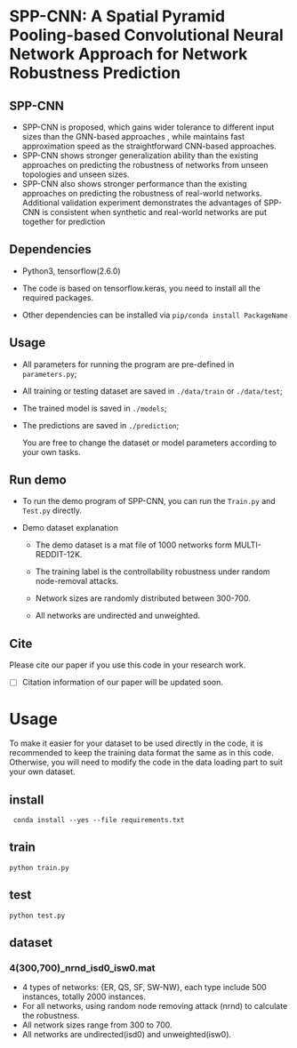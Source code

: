 # SPP-CNN: A Spatial Pyramid Pooling-based Convolutional Neural Network Approach for Network Robustness Prediction

## SPP-CNN
- SPP-CNN is proposed, which gains wider tolerance to different input sizes than the GNN-based approaches , while maintains fast approximation speed as the straightforward CNN-based approaches.
- SPP-CNN shows stronger generalization ability than the existing approaches on predicting the robustness of networks from unseen topologies and unseen sizes.
- SPP-CNN also shows stronger performance than the existing approaches on predicting the robustness of real-world networks. Additional validation experiment demonstrates the advantages of SPP-CNN is consistent when synthetic and real-world networks are put together for prediction

## Dependencies
- Python3, tensorflow(2.6.0)

- The code is based on tensorflow.keras, you need to install all the required packages.

- Other dependencies can be installed via `pip/conda install PackageName`

## Usage

- All parameters for running the program are pre-defined in `parameters.py`;

- All training or testing dataset are saved in `./data/train` or `./data/test`;

- The trained model is saved in `./models`;

- The predictions are saved in `./prediction`;

  You are free to change the dataset or model parameters according to your own tasks.

## Run demo

- To run the demo program of SPP-CNN,  you can run the `Train.py` and `Test.py` directly.

- Demo dataset explanation

  - The demo dataset is a mat file of 1000 networks form MULTI-REDDIT-12K.

  - The training label is the controllability robustness under random node-removal attacks. 

  - Network sizes are randomly distributed between 300-700.

  - All networks are undirected and unweighted.

## Cite

Please cite our paper if you use this code in your research work.

- [ ] Citation information of our paper will be updated soon.



# Usage

To make it easier for your dataset to be used directly in the code, it is recommended to keep the training data format
the same as in this code. Otherwise, you will need to modify the code in the data loading part to suit your own dataset.

## install

` conda install --yes --file requirements.txt`

## train

`python train.py`

## test

`python test.py`

## dataset

### 4(300,700)_nrnd_isd0_isw0.mat

- 4 types of networks: {ER, QS, SF, SW-NW}, each type include 500 instances, totally 2000 instances.
- For all networks, using random node removing attack (nrnd) to calculate the robustness.
- All network sizes range from 300 to 700.
- All networks are undirected(isd0) and unweighted(isw0).